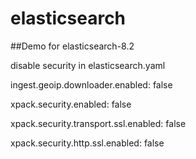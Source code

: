 # elasticsearch
##Demo for elasticsearch-8.2

disable security in elasticsearch.yaml

ingest.geoip.downloader.enabled: false

xpack.security.enabled: false

xpack.security.transport.ssl.enabled: false

xpack.security.http.ssl.enabled: false

